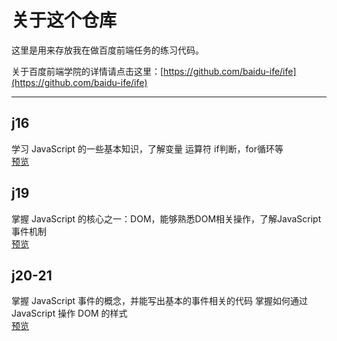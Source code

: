 # 关于这个仓库

这里是用来存放我在做百度前端任务的练习代码。

关于百度前端学院的详情请点击这里：[https://github.com/baidu-ife/ife](https://github.com/baidu-ife/ife)

---
## j16

学习 JavaScript 的一些基本知识，了解变量 运算符 if判断，for循环等
 <br>
 [预览](https://qunalide.github.io/ifecode/j16/) 

## j19

掌握 JavaScript 的核心之一：DOM，能够熟悉DOM相关操作，了解JavaScript事件机制
  <br>
  [预览](https://qunalide.github.io/ifecode/j19/) 
## j20-21
掌握 JavaScript 事件的概念，并能写出基本的事件相关的代码
掌握如何通过 JavaScript 操作 DOM 的样式
  <br>
  [预览](https://qunalide.github.io/ifecode/j20-21/) 
